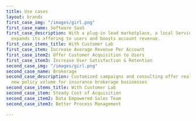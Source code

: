 ```yaml
---
title: Use cases
layout: brands
first_case_img: "/images/girl.png"
first_case_name: Software SaaS
first_case_description: With a plug-in lead marketplace, a local Services SaaS company
  expands its offering to users and boosts account revenue.
first_case_items_title: With Customer Lab
first_case_item: Increase Average Revenue Per Account
first_case_item2: Offer Customer Acquisition to Users
first_case_item3: Increase User Satisfaction & Retention
second_case_img: "/images/girl.png"
second_case_name: Brokerage
second_case_description: Customized campaigns and consulting offer real growth in
  new policy volume for insurance brokerage businesses
second_case_items_title: With Customer Lab
second_case_item: Steady Cost of Acquisition
second_case_item2: Data Empowered Sales Team
second_case_item3: Better Process Management

---
```

